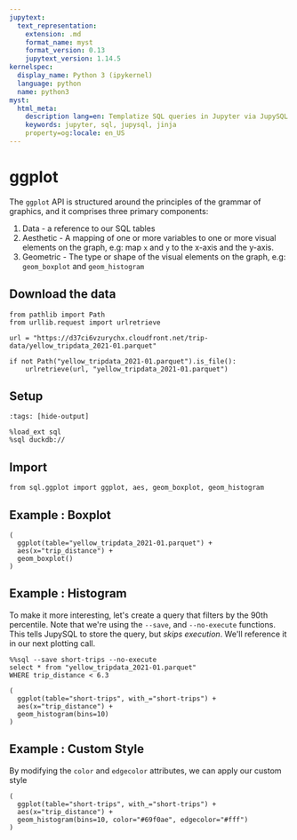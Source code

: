 ```yaml
---
jupytext:
  text_representation:
    extension: .md
    format_name: myst
    format_version: 0.13
    jupytext_version: 1.14.5
kernelspec:
  display_name: Python 3 (ipykernel)
  language: python
  name: python3
myst:
  html_meta:
    description lang=en: Templatize SQL queries in Jupyter via JupySQL
    keywords: jupyter, sql, jupysql, jinja
    property=og:locale: en_US
---
```


# ggplot

The `ggplot` API is structured around the principles of the grammar of graphics, and it comprises three primary components:
1. Data - a reference to our SQL tables
2. Aesthetic - A mapping of one or more variables to one or more visual elements on the graph, e.g: map `x` and `y` to the x-axis and the y-axis.
3. Geometric - The type or shape of the visual elements on the graph, e.g: `geom_boxplot` and `geom_histogram`


## Download the data

```{code-cell} ipython3
from pathlib import Path
from urllib.request import urlretrieve

url = "https://d37ci6vzurychx.cloudfront.net/trip-data/yellow_tripdata_2021-01.parquet"

if not Path("yellow_tripdata_2021-01.parquet").is_file():
    urlretrieve(url, "yellow_tripdata_2021-01.parquet")
```

## Setup

```{code-cell} ipython3
:tags: [hide-output]

%load_ext sql
%sql duckdb://
```

## Import
```{code-cell} ipython3
from sql.ggplot import ggplot, aes, geom_boxplot, geom_histogram
```

## Example : Boxplot

```{code-cell} ipython3
(
  ggplot(table="yellow_tripdata_2021-01.parquet") +
  aes(x="trip_distance") +
  geom_boxplot()
)
```

## Example : Histogram

To make it more interesting, let's create a query that filters by the 90th percentile. Note that we're using the `--save`, and `--no-execute` functions. This tells JupySQL to store the query, but *skips execution*. We'll reference it in our next plotting call.

```{code-cell} ipython3
%%sql --save short-trips --no-execute
select * from "yellow_tripdata_2021-01.parquet"
WHERE trip_distance < 6.3
```

```{code-cell} ipython3
(
  ggplot(table="short-trips", with_="short-trips") +
  aes(x="trip_distance") +
  geom_histogram(bins=10)
)
```

## Example : Custom Style

By modifying the `color` and `edgecolor` attributes, we can apply our custom style

```{code-cell} ipython3
(
  ggplot(table="short-trips", with_="short-trips") +
  aes(x="trip_distance") +
  geom_histogram(bins=10, color="#69f0ae", edgecolor="#fff")
)
```
